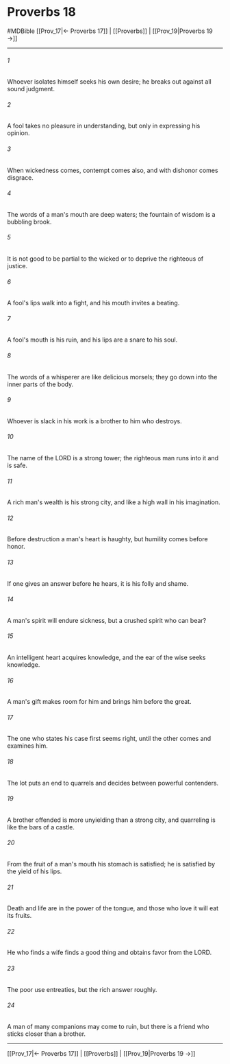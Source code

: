 # Proverbs 18
#MDBible
[[Prov_17|← Proverbs 17]] | [[Proverbs]] | [[Prov_19|Proverbs 19 →]]

***

###### 1 

Whoever isolates himself seeks his own desire; he breaks out against all sound judgment. 

###### 2 

A fool takes no pleasure in understanding, but only in expressing his opinion. 

###### 3 

When wickedness comes, contempt comes also, and with dishonor comes disgrace. 

###### 4 

The words of a man's mouth are deep waters; the fountain of wisdom is a bubbling brook. 

###### 5 

It is not good to be partial to the wicked or to deprive the righteous of justice. 

###### 6 

A fool's lips walk into a fight, and his mouth invites a beating. 

###### 7 

A fool's mouth is his ruin, and his lips are a snare to his soul. 

###### 8 

The words of a whisperer are like delicious morsels; they go down into the inner parts of the body. 

###### 9 

Whoever is slack in his work is a brother to him who destroys. 

###### 10 

The name of the LORD is a strong tower; the righteous man runs into it and is safe. 

###### 11 

A rich man's wealth is his strong city, and like a high wall in his imagination. 

###### 12 

Before destruction a man's heart is haughty, but humility comes before honor. 

###### 13 

If one gives an answer before he hears, it is his folly and shame. 

###### 14 

A man's spirit will endure sickness, but a crushed spirit who can bear? 

###### 15 

An intelligent heart acquires knowledge, and the ear of the wise seeks knowledge. 

###### 16 

A man's gift makes room for him and brings him before the great. 

###### 17 

The one who states his case first seems right, until the other comes and examines him. 

###### 18 

The lot puts an end to quarrels and decides between powerful contenders. 

###### 19 

A brother offended is more unyielding than a strong city, and quarreling is like the bars of a castle. 

###### 20 

From the fruit of a man's mouth his stomach is satisfied; he is satisfied by the yield of his lips. 

###### 21 

Death and life are in the power of the tongue, and those who love it will eat its fruits. 

###### 22 

He who finds a wife finds a good thing and obtains favor from the LORD. 

###### 23 

The poor use entreaties, but the rich answer roughly. 

###### 24 

A man of many companions may come to ruin, but there is a friend who sticks closer than a brother. 

***

[[Prov_17|← Proverbs 17]] | [[Proverbs]] | [[Prov_19|Proverbs 19 →]]

